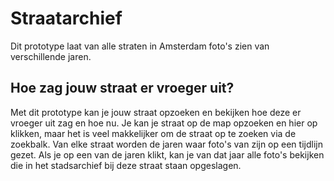 # Straatarchief

Dit prototype laat van alle straten in Amsterdam foto's zien van verschillende jaren.

## Hoe zag jouw straat er vroeger uit?

Met dit prototype kan je jouw straat opzoeken en bekijken hoe deze er vroeger uit zag en hoe nu. Je kan je straat op de map opzoeken en hier op klikken, maar het is veel makkelijker om de straat op te zoeken via de zoekbalk. Van elke straat worden de jaren waar foto's van zijn op een tijdlijn gezet. Als je op een van de jaren klikt, kan je van dat jaar alle foto's bekijken die in het stadsarchief bij deze straat staan opgeslagen.
